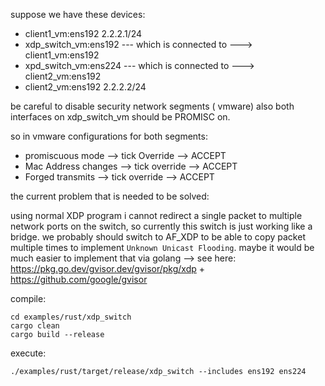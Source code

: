 


suppose we have these devices:

- client1_vm:ens192    2.2.2.1/24
- xdp_switch_vm:ens192   --- which is connected to ---> client1_vm:ens192
- xpd_switch_vm:ens224   --- which is connected to ---> client2_vm:ens192
- client2_vm:ens192    2.2.2.2/24

be careful to disable security network segments ( vmware)
also both interfaces on xdp_switch_vm should be PROMISC on.

so in vmware configurations for both segments:

- promiscuous mode --> tick Override --> ACCEPT
- Mac Address changes --> tick override --> ACCEPT
- Forged transmits --> tick override --> ACCEPT


the current problem that is needed to be solved:

using normal XDP program i cannot redirect a single packet to multiple network ports on the switch,
so currently this switch is just working like a bridge. we probably should switch to AF_XDP to be able
to copy packet multiple times to implement `Unknown Unicast Flooding`. maybe it would be much easier to 
implement that via golang --> see here: https://pkg.go.dev/gvisor.dev/gvisor/pkg/xdp + https://github.com/google/gvisor


compile:
```
cd examples/rust/xdp_switch
cargo clean
cargo build --release
```

execute:
```
./examples/rust/target/release/xdp_switch --includes ens192 ens224
```